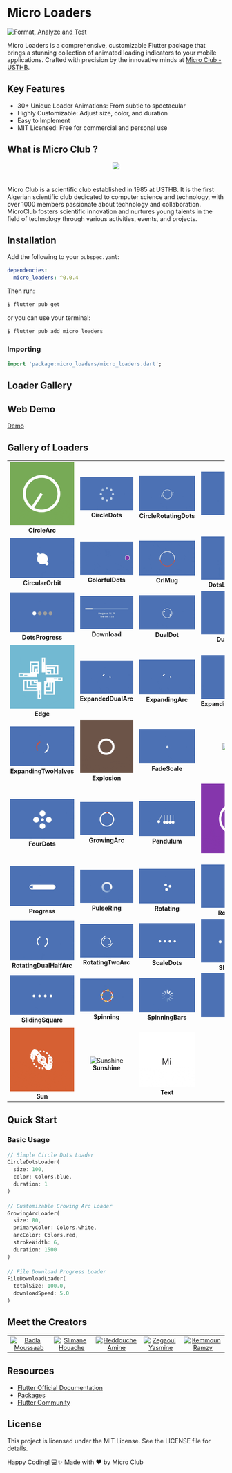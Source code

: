 # Micro Loaders

[![Format, Analyze and Test](https://github.com/MicroClub-USTHB/micro_loaders/actions/workflows/main.yml/badge.svg)](https://github.com/MicroClub-USTHB/micro_loaders/actions/workflows/main.yml)

Micro Loaders is a comprehensive, customizable Flutter package that brings a stunning collection of animated loading indicators to your mobile applications. Crafted with precision by the innovative minds at [Micro Club - USTHB](https://github.com/MicroClub-USTHB).


## Key Features
- 30+ Unique Loader Animations: From subtle to spectacular
- Highly Customizable: Adjust size, color, and duration
- Easy to Implement
- MIT Licensed: Free for commercial and personal use

## What is Micro Club ?

<div style='display:flex; justify-content:center; padding-bottom:24px'>
  <img   src='https://avatars.githubusercontent.com/u/44125424?s=200&v=4'/>
</div>

Micro Club is a scientific club established in 1985 at USTHB. It is the first Algerian scientific club dedicated to computer science and technology, with over 1000 members passionate about technology and collaboration. MicroClub fosters scientific innovation and nurtures young talents in the field of technology through various activities, events, and projects.


## Installation

Add the following to your `pubspec.yaml`:

```yaml
dependencies:
  micro_loaders: ^0.0.4
```
Then run:

```bash
$ flutter pub get
```

or you can use your terminal:

```bash
$ flutter pub add micro_loaders
```



### Importing

```dart
import 'package:micro_loaders/micro_loaders.dart';
```

## Loader Gallery

## Web Demo
[Demo](https://loaders.microclub.info/)

## Gallery of Loaders

<table style="width: 100%; border-collapse: collapse; text-align: center;">
  <tr>
    <td>
      <img src="https://raw.githubusercontent.com/MicroClub-USTHB/micro_loaders/refs/heads/main/demos/CircleArc.gif" alt="CircleArc" />
      <div style="font-weight: bold;">CircleArc</div>
    </td>
    <td>
      <img src="https://raw.githubusercontent.com/MicroClub-USTHB/micro_loaders/refs/heads/main/demos/CircleDots.gif" alt="CircleDots" />
      <div style="font-weight: bold;">CircleDots</div>
    </td>
    <td>
      <img src="https://raw.githubusercontent.com/MicroClub-USTHB/micro_loaders/refs/heads/main/demos/CircleRotatingDots.gif" alt="CircleRotatingDots" />
      <div style="font-weight: bold;">CircleRotatingDots</div>
    </td>
    <td>
      <img src="https://raw.githubusercontent.com/MicroClub-USTHB/micro_loaders/refs/heads/main/demos/Circles.gif" alt="Circles" />
      <div style="font-weight: bold;">Circles</div>
    </td>
  </tr>
  <tr>
    <td>
      <img src="https://raw.githubusercontent.com/MicroClub-USTHB/micro_loaders/refs/heads/main/demos/CircularOrbit.gif" alt="CircularOrbit" />
      <div style="font-weight: bold;">CircularOrbit</div>
    </td>
    <td>
      <img src="https://raw.githubusercontent.com/MicroClub-USTHB/micro_loaders/refs/heads/main/demos/ColorfulDots.gif" alt="ColorfulDots" />
      <div style="font-weight: bold;">ColorfulDots</div>
    </td>
    <td>
      <img src="https://raw.githubusercontent.com/MicroClub-USTHB/micro_loaders/refs/heads/main/demos/CrlMug.gif" alt="CrlMug" />
      <div style="font-weight: bold;">CrlMug</div>
    </td>
    <td>
      <img src="https://raw.githubusercontent.com/MicroClub-USTHB/micro_loaders/refs/heads/main/demos/DotsLoadingCircle.gif" alt="DotsLoadingCircle" />
      <div style="font-weight: bold;">DotsLoadingCircle</div>
    </td>
  </tr>
  <tr>
    <td>
      <img src="https://raw.githubusercontent.com/MicroClub-USTHB/micro_loaders/refs/heads/main/demos/DotsProgress.gif" alt="DotsProgress" />
      <div style="font-weight: bold;">DotsProgress</div>
    </td>
    <td>
      <img src="https://raw.githubusercontent.com/MicroClub-USTHB/micro_loaders/refs/heads/main/demos/Download.gif" alt="Download" />
      <div style="font-weight: bold;">Download</div>
    </td>
    <td>
      <img src="https://raw.githubusercontent.com/MicroClub-USTHB/micro_loaders/refs/heads/main/demos/DualDot.gif" alt="DualDot" />
      <div style="font-weight: bold;">DualDot</div>
    </td>
    <td>
      <img src="https://raw.githubusercontent.com/MicroClub-USTHB/micro_loaders/refs/heads/main/demos/DualRotating.gif" alt="DualRotating" />
      <div style="font-weight: bold;">DualRotating</div>
    </td>
  </tr>
  <tr>
    <td>
      <img src="https://raw.githubusercontent.com/MicroClub-USTHB/micro_loaders/refs/heads/main/demos/Edge.gif" alt="Edge" />
      <div style="font-weight: bold;">Edge</div>
    </td>
    <td>
      <img src="https://raw.githubusercontent.com/MicroClub-USTHB/micro_loaders/refs/heads/main/demos/ExpandedDualArc.gif" alt="ExpandedDualArc" />
      <div style="font-weight: bold;">ExpandedDualArc</div>
    </td>
    <td>
      <img src="https://raw.githubusercontent.com/MicroClub-USTHB/micro_loaders/refs/heads/main/demos/ExpandingArc.gif" alt="ExpandingArc" />
      <div style="font-weight: bold;">ExpandingArc</div>
    </td>
    <td>
      <img src="https://raw.githubusercontent.com/MicroClub-USTHB/micro_loaders/refs/heads/main/demos/ExpandingArcTwoColor.gif" alt="ExpandingArcTwoColor" />
      <div style="font-weight: bold;">ExpandingArcTwoColor</div>
    </td>
  </tr>
  <tr>
    <td>
      <img src="https://raw.githubusercontent.com/MicroClub-USTHB/micro_loaders/refs/heads/main/demos/ExpandingTwpHalves.gif" alt="ExpandingTwpHalves" />
      <div style="font-weight: bold;">ExpandingTwoHalves</div>
    </td>
    <td>
      <img src="https://raw.githubusercontent.com/MicroClub-USTHB/micro_loaders/refs/heads/main/demos/Explosion.gif" alt="Explosion" />
      <div style="font-weight: bold;">Explosion</div>
    </td>
    <td>
      <img src="https://raw.githubusercontent.com/MicroClub-USTHB/micro_loaders/refs/heads/main/demos/FadeScale.gif" alt="FadeScale" />
      <div style="font-weight: bold;">FadeScale</div>
    </td>
    <td>
      <img src="https://raw.githubusercontent.com/MicroClub-USTHB/micro_loaders/refs/heads/main/demos/Flower.gif" alt="Flower" />
      <div style="font-weight: bold;">Flower</div>
    </td>
  </tr>
  <tr>
    <td>
      <img src="https://raw.githubusercontent.com/MicroClub-USTHB/micro_loaders/refs/heads/main/demos/FourDots.gif" alt="FourDots" />
      <div style="font-weight: bold;">FourDots</div>
    </td>
    <td>
      <img src="https://raw.githubusercontent.com/MicroClub-USTHB/micro_loaders/refs/heads/main/demos/GrowingArc.gif" alt="GrowingArc" />
      <div style="font-weight: bold;">GrowingArc</div>
    </td>
    <td>
      <img src="https://raw.githubusercontent.com/MicroClub-USTHB/micro_loaders/refs/heads/main/demos/Pendulum.gif" alt="Pendulum" />
      <div style="font-weight: bold;">Pendulum</div>
    </td>
    <td>
      <img src="https://raw.githubusercontent.com/MicroClub-USTHB/micro_loaders/refs/heads/main/demos/Points.gif" alt="Points" />
      <div style="font-weight: bold;">Points</div>
    </td>
  </tr>
  <tr>
    <td>
      <img src="https://raw.githubusercontent.com/MicroClub-USTHB/micro_loaders/refs/heads/main/demos/Progress.gif" alt="Progress" />
      <div style="font-weight: bold;">Progress</div>
    </td>
    <td>
      <img src="https://raw.githubusercontent.com/MicroClub-USTHB/micro_loaders/refs/heads/main/demos/PulseRing.gif" alt="PulseRing" />
      <div style="font-weight: bold;">PulseRing</div>
    </td>
    <td>
      <img src="https://raw.githubusercontent.com/MicroClub-USTHB/micro_loaders/refs/heads/main/demos/Rotating.gif" alt="Rotating" />
      <div style="font-weight: bold;">Rotating</div>
    </td>
    <td>
      <img src="https://raw.githubusercontent.com/MicroClub-USTHB/micro_loaders/refs/heads/main/demos/RotatingArc.gif" alt="RotatingArc" />
      <div style="font-weight: bold;">RotatingArc</div>
    </td>
  </tr>
  <tr>
    <td>
      <img src="https://raw.githubusercontent.com/MicroClub-USTHB/micro_loaders/refs/heads/main/demos/RotatingDualHalfArc.gif" alt="RotatingDualHalfArc" />
      <div style="font-weight: bold;">RotatingDualHalfArc</div>
    </td>
    <td>
      <img src="https://raw.githubusercontent.com/MicroClub-USTHB/micro_loaders/refs/heads/main/demos/RotatingTwoArc.gif" alt="RotatingTwoArc" />
      <div style="font-weight: bold;">RotatingTwoArc</div>
    </td>
    <td>
      <img src="https://raw.githubusercontent.com/MicroClub-USTHB/micro_loaders/refs/heads/main/demos/ScaleDots.gif" alt="ScaleDots" />
      <div style="font-weight: bold;">ScaleDots</div>
    </td>
    <td>
      <img src="https://raw.githubusercontent.com/MicroClub-USTHB/micro_loaders/refs/heads/main/demos/SlidingDots.gif" alt="SlidingDots" />
      <div style="font-weight: bold;">SlidingDots</div>
    </td>
  </tr>
  <tr>
    <td>
      <img src="https://raw.githubusercontent.com/MicroClub-USTHB/micro_loaders/refs/heads/main/demos/SlidingSquare.gif" alt="SlidingSquare" />
      <div style="font-weight: bold;">SlidingSquare</div>
    </td>
    <td>
      <img src="https://raw.githubusercontent.com/MicroClub-USTHB/micro_loaders/refs/heads/main/demos/Spininng.gif" alt="Spininng" />
      <div style="font-weight: bold;">Spinning</div>
    </td>
    <td>
      <img src="https://raw.githubusercontent.com/MicroClub-USTHB/micro_loaders/refs/heads/main/demos/SpinningBars.gif" alt="SpinningBars" />
      <div style="font-weight: bold;">SpinningBars</div>
    </td>
    <td>
      <img src="https://raw.githubusercontent.com/MicroClub-USTHB/micro_loaders/refs/heads/main/demos/Spiral.gif" alt="Spiral" />
      <div style="font-weight: bold;">Spiral</div>
    </td>
  </tr>
  <tr>
    <td>
      <img src="https://raw.githubusercontent.com/MicroClub-USTHB/micro_loaders/refs/heads/main/demos/Sun.gif" alt="Sun" />
      <div style="font-weight: bold;">Sun</div>
    </td>
    <td>
      <img src="https://raw.githubusercontent.com/MicroClub-USTHB/micro_loaders/refs/heads/main/demos/Sunshine.gif" alt="Sunshine" />
      <div style="font-weight: bold;">Sunshine</div>
    </td>
    <td>
      <img src="https://raw.githubusercontent.com/MicroClub-USTHB/micro_loaders/refs/heads/main/demos/Text.gif" alt="Text" />
      <div style="font-weight: bold;">Text</div>
    </td>
    <td></td> <!-- Empty cell to maintain the grid structure -->
  </tr>
</table>

## Quick Start



### Basic Usage

```dart
// Simple Circle Dots Loader
CircleDotsLoader(
  size: 100,
  color: Colors.blue,
  duration: 1
)

// Customizable Growing Arc Loader
GrowingArcLoader(
  size: 80,
  primaryColor: Colors.white,
  arcColor: Colors.red,
  strokeWidth: 6,
  duration: 1500
)

// File Download Progress Loader
FileDownloadLoader(
  totalSize: 100.0,
  downloadSpeed: 5.0
)
```

## Meet the Creators

<table>
  <tr>
  <td align="center">
      <a href = "https://github.com/MoussaabBadla"><img src="https://avatars.githubusercontent.com/u/106885435?v=4" width="72" alt="Badla Moussaab" /></a>
    </td>
    <td align="center">
      <a href = "https://github.com/slimo30"><img  src="https://avatars.githubusercontent.com/u/101450092?v=4" width="72" alt="Slimane Houache" /></a>
    </td>
    <td align="center">
      <a href = "https://github.com/01amine"><img  src="https://avatars.githubusercontent.com/u/113193160?v=4" width="72" alt="Heddouche Amine" /></a>
    </td>
    <td align="center">
      <a href = "https://github.com/yasminezegaoui"><img  src="https://avatars.githubusercontent.com/u/165675540?v=4" width="72" alt="Zegaoui Yasmine" /></a>
    </td>
    <td align="center">
      <a href = "https://github.com/ramzy1453"><img  src="https://media.licdn.com/dms/image/v2/D4E03AQHTotujK0-kBg/profile-displayphoto-shrink_800_800/profile-displayphoto-shrink_800_800/0/1710199237350?e=1737590400&v=beta&t=2TJNBWi9zdoFA2azJ7LsRxtAfD4apGHJDOya8CqZuKE" width="72" alt="Kemmoun Ramzy" /></a>
    </td>

  </tr> 
</table>


## Resources
- [Flutter Official Documentation](https://docs.flutter.dev/)
- [Packages](https://pub.dev/)
- [Flutter Community](https://flutter.dev/community)




## License

This project is licensed under the MIT License. See the LICENSE file for details.




Happy Coding! 💻✨ Made with ❤️ by Micro Club